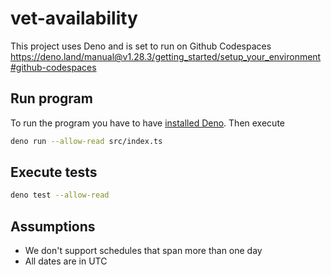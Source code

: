 # vet-availability

This project uses Deno and is set to run on Github Codespaces
https://deno.land/manual@v1.28.3/getting_started/setup_your_environment#github-codespaces


## Run program

To run the program you have to have [installed Deno](https://deno.land/manual@v1.28.3/getting_started/installation). Then execute

```bash
deno run --allow-read src/index.ts
```

## Execute tests

```bash
deno test --allow-read
```

## Assumptions

- We don't support schedules that span more than one day
- All dates are in UTC
